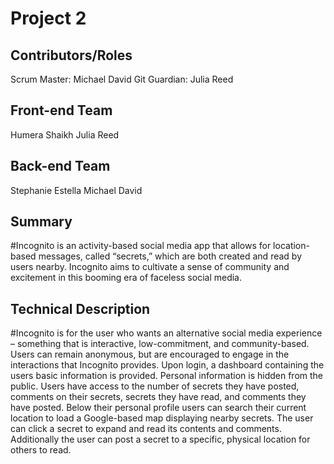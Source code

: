 # Project 2

## Contributors/Roles
Scrum Master: Michael David
Git Guardian: Julia Reed

## Front-end Team
Humera Shaikh
Julia Reed

## Back-end Team
Stephanie Estella
Michael David

## Summary
#Incognito is an activity-based social media app that allows for location-based messages, called “secrets,” which are both created and read by users nearby.  Incognito aims to cultivate a sense of community and excitement in this booming era of faceless social media.

## Technical Description
#Incognito is for the user who wants an alternative social media experience – something that is interactive, low-commitment, and community-based. Users can remain anonymous, but are encouraged to engage in the interactions that Incognito provides. Upon login, a dashboard containing the users basic information is provided. Personal information is hidden from the public. Users have access to the number of secrets they have posted, comments on their secrets, secrets they have read, and comments they have posted. Below their personal profile users can search their current location to load a Google-based map displaying nearby secrets. The user can click a secret to expand and read its contents and comments. Additionally the user can post a secret to a specific, physical location for others to read.
